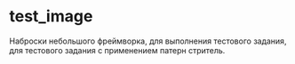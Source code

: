 # test_image

Наброски небольшого фреймворка,
для выполнения тестового задания,
для тестового задания с применением
патерн стритель.
